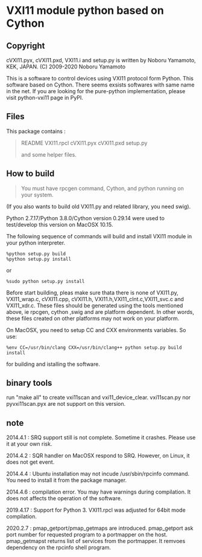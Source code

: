 VXI11 module python based on Cython
===================================

Copyright
---------

cVXI11.pyx, cVXI11.pxd, VXI11.i and setup.py is written by Noboru
Yamamoto, KEK, JAPAN. (C) 2009-2020 Noboru Yamamoto

This is a software to control devices using VXI11 protocol form Python.
This software based on Cython. There seems exsists softwares with same
name in the net. If you are looking for the pure-python implementation,
please visit python-vxi11 page in PyPI.

Files
-----

This package contains :

> README VXI11.rpcl cVXI11.pyx cVXI11.pxd setup.py
>
> and some helper files.

How to build
------------

> You must have rpcgen command, Cython, and python running on your
> system.

(If you also wants to build old VXI11.py and related library, you need
swig).

Python 2.7.17/Python 3.8.0/Cython version 0.29.14 were used to
test/develop this version on MacOSX 10.15.

The following sequence of commands will build and install VXI11 module
in your python interpreter.

``` {.shell}
%python setup.py build
%python setup.py install 
```

or

``` {.shell}
%sudo python setup.py install 
```

Before start building, pleas make sure thata there is none of VXI11.py,
VXI11\_wrap.c, cVXI11.cpp, cVXI11.h, VXI11.h,VXI11\_clnt.c,VXI11\_svc.c
and VXI11\_xdr.c. These files should be generated using the tools
mentioned above, ie rpcgen, cython ,swig and are platform dependent. In
other words, these files created on other platforms may not work on your
platform.

On MacOSX, you need to setup CC and CXX environments variables. So use:

``` {.shell}
%env CC=/usr/bin/clang CXX=/usr/bin/clang++ python setup.py build install
```

for building and istalling the software.

binary tools
------------

run \"make all\" to create vxi11scan and vxi11\_device\_clear.
vxi11scan.py nor pyvxi11scan.pyx are not support on this version.

note
----

2014.4.1 : SRQ support still is not complete. Sometime it crashes.
Please use it at your own risk.

2014.4.2 : SQR handler on MacOSX respond to SRQ. However, on Linux, it
does not get event.

2014.4.4 : Ubuntu installation may not incude /usr/sbin/rpcinfo command.
You need to install it from the package manager.

2014.4.6 : compilation error. You may have warnings during compilation.
It does not affects the operation of the software.

2019.4.17 : Support for Python 3. VXI11.rpcl was adjusted for 64bit mode
compilation.

2020.2.7 : pmap\_getport/pmap\_getmaps are introduced. pmap\_getport ask
port number for requested program to a portmapper on the host.
pmap\_getmapst returns list of services from the portmapper. It remvoes
dependency on the rpcinfo shell program.
